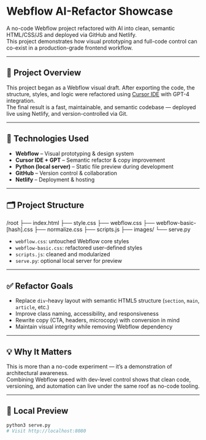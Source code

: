 # Webflow AI-Refactor Showcase

A no-code Webflow project refactored with AI into clean, semantic HTML/CSS/JS and deployed via GitHub and Netlify.  
This project demonstrates how visual prototyping and full-code control can co-exist in a production-grade frontend workflow.

---

## 🚀 Project Overview

This project began as a Webflow visual draft. After exporting the code, the structure, styles, and logic were refactored using [Cursor IDE](https://www.cursor.so/) with GPT-4 integration.  
The final result is a fast, maintainable, and semantic codebase — deployed live using Netlify, and version-controlled via Git.

---

## 🧠 Technologies Used

- **Webflow** – Visual prototyping & design system  
- **Cursor IDE + GPT** – Semantic refactor & copy improvement  
- **Python (local server)** – Static file preview during development  
- **GitHub** – Version control & collaboration  
- **Netlify** – Deployment & hosting

---

## 🗂 Project Structure

/root
├── index.html
├── style.css
├── webflow.css
├── webflow-basic-[hash].css
├── normalize.css
├── scripts.js
├── images/
└── serve.py


- `webflow.css`: untouched Webflow core styles  
- `webflow-basic.css`: refactored user-defined styles  
- `scripts.js`: cleaned and modularized  
- `serve.py`: optional local server for preview

---

## ✅ Refactor Goals

- Replace `div`-heavy layout with semantic HTML5 structure (`section`, `main`, `article`, etc.)
- Improve class naming, accessibility, and responsiveness
- Rewrite copy (CTA, headers, microcopy) with conversion in mind
- Maintain visual integrity while removing Webflow dependency

---

## 💡 Why It Matters

This is more than a no-code experiment — it’s a demonstration of architectural awareness.  
Combining Webflow speed with dev-level control shows that clean code, versioning, and automation can live under the same roof as no-code tooling.

---

## 🧪 Local Preview

```bash
python3 serve.py
# Visit http://localhost:8080

